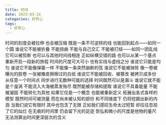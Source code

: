 ```yaml
---
title: 时间
date: 2023-03-14
categories: 好奇心
tags:
  - 好奇心
---
```


时间的刻度会被拉伸
也会被压缩
既是一条不可逆转的线
也能回到起点——如同一个圆
谁说它不能被折叠
不能扭曲
不能与自己交汇
不能被打结——如同一团乱线<!--more-->
它可以被剪断
也可以与其他时间线相连
正如纵横交错的路
也可以从某一个基点
重新开启一段新的旅程
时间的尺度可大可小
也有实线与虚线之分
谁说它只能是均匀
谁说它不能像弹簧一样
不能像一条突然崩断的弦
谁说它不能被抹除
像一卷被曝光的胶卷
一张被橡皮擦擦过的白纸
谁说它不能被回收、被篡改
被拷贝成多份
从任意一个时间点
同步进行无数种可能的选择
时间既然可以是漏斗
谁说它就不能是个漩涡
不能流入大海被蒸发殆尽
既然能被存储和提取
谁说它不具备能量
不能被凝固
不能转化为其他
如果它仅是一个概念
也能被重新定义
拓展出各式各样的模型
既然时间可被测量
而在尚未被认知的部份
和不同维度下
仍将挖掘出新的内涵
当我们说它有限时
其中也包含了无限
正如我们感叹生命太过短暂
却往往忽视了它的灿烂
在无痕的时间里
仍会留下光的足迹
恢弘和微小的尺度是他物的量尺
无法测算出时间更深层次的含义